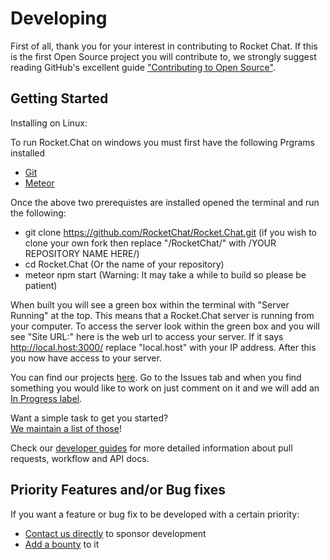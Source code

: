 # Developing

First of all, thank you for your interest in contributing to Rocket Chat.
If this is the first Open Source project you will contribute to,
we strongly suggest reading GitHub's excellent guide
["Contributing to Open Source"][contributing].

## Getting Started

Installing on Linux:

To run Rocket.Chat on windows you must first have the following Prgrams installed
  - [Git](https://git-scm.com/book/en/v2/Getting-Started-Installing-Git)
  - [Meteor](https://www.meteor.com/install)
  
Once the above two prerequistes are installed opened the terminal and run the following:

- git clone https://github.com/RocketChat/Rocket.Chat.git (if you wish to clone your own 
fork then replace "/RocketChat/" with /YOUR REPOSITORY NAME HERE/)
- cd Rocket.Chat (Or the name of your repository)
- meteor npm start (Warning: It may take a while to build so please be patient)

When built you will see a green box within the terminal with "Server Running" at the top.
This means that a Rocket.Chat server is running from your computer. To access the server
look within the green box and you will see "Site URL:" here is the web url to access your server.
If it says http://local.host:3000/ replace "local.host" with your IP address. After this you now
have access to your server.


You can find our projects [here](https://github.com/RocketChat).
Go to the Issues tab and when you find something you would like to work on
just comment on it and we will add an [In Progress label][progress_label].

Want a simple task to get you started?  
[We maintain a list of those][easy_label]!

Check our [developer guides](/6.%20Developer%20Guides/)
for more detailed information about pull requests, workflow and API docs.

## Priority Features and/or Bug fixes

If you want a feature or bug fix to be developed with a certain priority:

- [Contact us directly](https://rocket.chat/contact) to sponsor development
- [Add a bounty](https://www.bountysource.com/teams/rocketchat) to it

[contributing]: https://guides.github.com/activities/contributing-to-open-source/
[progress_label]: https://github.com/RocketChat/Rocket.Chat/labels/stat%3A%20in%20progress
[easy_label]: https://github.com/RocketChat/Rocket.Chat/labels/contrib%3A%20easy
